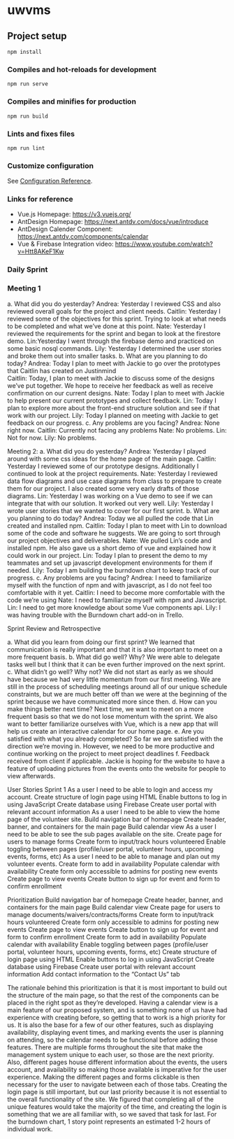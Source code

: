 # uwvms

## Project setup
```
npm install
```

### Compiles and hot-reloads for development
```
npm run serve
```

### Compiles and minifies for production
```
npm run build
```

### Lints and fixes files
```
npm run lint
```

### Customize configuration
See [Configuration Reference](https://cli.vuejs.org/config/).


### Links for reference
- Vue.js Homepage: https://v3.vuejs.org/
- AntDesign Homepage: https://next.antdv.com/docs/vue/introduce
- AntDesign Calender Component: https://next.antdv.com/components/calendar
- Vue & Firebase Integration video: https://www.youtube.com/watch?v=Htt8AKeF1Kw

### Daily Sprint
### Meeting 1
a. What did you do yesterday?
Andrea: Yesterday I reviewed CSS and also reviewed overall goals for the project and client needs.
Caitlin: Yesterday I reviewed some of the objectives for this sprint. Trying to look at what needs to be completed and what we’ve done at this point.
Nate: Yesterday I reviewed the requirements for the sprint and began to look at the firestore demo.
	Lin:Yesterday I went through the firebase demo and practiced on some basic nosql commands.
	Lily: Yesterday I determined the user stories and broke them out into smaller tasks.
b. What are you planning to do today?
Andrea: Today I plan to meet with Jackie to go over the prototypes that Caitlin has created on Justinmind	
Caitlin: Today, I plan to meet with Jackie to discuss some of the designs we’ve put together. We hope to receive her feedback as well as receive confirmation on our current designs.
	Nate: Today I plan to meet with Jackie to help present our current prototypes and collect feedback.
	Lin: Today I plan to explore more about the front-end structure solution and see if that work with our project.
	Lily: Today I planned on meeting with Jackie to get feedback on our progress. 
c. Any problems are you facing?
	Andrea: None right now.
	Caitlin: Currently not facing any problems
	Nate: No problems.
	Lin: Not for now.
	Lily: No problems.

Meeting 2:
a. What did you do yesterday?
Andrea: Yesterday I played around with some css ideas for the home page of the main page.
Caitlin: Yesterday I reviewed some of our prototype designs. Additionally I continued to look at the project requirements.
	Nate: Yesterday I reviewed data flow diagrams and use case diagrams from class to prepare to create them for our project. I also created some very early drafts of those diagrams.
	Lin: Yesterday I was working on a Vue demo to see if we can integrate that with our solution. It worked out very well.
Lily: Yesterday I wrote user stories that we wanted to cover for our first sprint.
b. What are you planning to do today?
	Andrea: Today we all pulled the code that Lin created and installed npm.
Caitlin: Today I plan to meet with Lin to download some of the code and software he suggests. We are going to sort through our project objectives and deliverables. 
Nate: We pulled Lin’s code and installed npm. He also gave us a short demo of vue and explained how it could work in our project.
	Lin: Today I plan to present the demo to my teammates and set up javascript development environments for them if needed.
	Lily: Today I am building the burndown chart to keep track of our progress.
c. Any problems are you facing?
Andrea: I need to familiarize myself with the function of npm and with javascript, as I do not feel too comfortable with it yet.
	Caitlin: I need to become more comfortable with the code we’re using
	Nate: I need to familiarize myself with npm and Javascript.
	Lin: I need to get more knowledge about some Vue components api.
	Lily: I was having trouble with the Burndown chart add-on in Trello.


Sprint Review and Retrospective 

a. What did you learn from doing our first sprint?
We learned that communication is really important and that it is also important to meet on a more frequent basis. 
b. What did go well? Why?
We were able to delegate tasks well but I think that it can be even further improved on the next sprint.
c. What didn’t go well? Why not?
	We did not start as early as we should have because we had very little momentum from our first meeting. We are still in the process of scheduling meetings around all of our unique schedule constraints, but we are much better off than we were at the beginning of the sprint because we have communicated more since then.
d. How can you make things better next time?
	Next time, we want to meet on a more frequent basis so that we do not lose momentum with the sprint. We also want to better familiarize ourselves with Vue, which is a new app that will help us create an interactive calendar for our home page. 
e. Are you satisfied with what you already completed?
	So far we are satisfied with the direction we’re moving in. However, we need to be more productive and continue working on the project to meet project deadlines
f. Feedback received from client if applicable.
Jackie is hoping for the website to have a feature of uploading pictures from the events onto the website for people to view afterwards.


User Stories Sprint 1
As a user I need to be able to login and access my account.
Create structure of login page using HTML
Enable buttons to log in using JavaScript
Create database using Firebase
Create user portal with relevant account information 
As a user I need to be able to view the home page of the volunteer site.
Build navigation bar of homepage
Create header, banner, and containers for the main page
Build calendar view
As a user I need to be able to see the sub pages available on the site.
Create page for users to manage forms
Create form to input/track hours volunteered
Enable toggling between pages (profile/user portal, volunteer hours, upcoming events, forms, etc)
As a user I need to be able to manage and plan out my volunteer events.
Create form to add in availability
Populate calendar with availability
Create form only accessible to admins for posting new events
Create page to view events
Create button to sign up for event and form to confirm enrollment


Prioritization
Build navigation bar of homepage
Create header, banner, and containers for the main page
Build calendar view
Create page for users to manage documents/waivers/contracts/forms
Create form to input/track hours volunteered
Create form only accessible to admins for posting new events
Create page to view events
Create button to sign up for event and form to confirm enrollment
Create form to add in availability
Populate calendar with availability
Enable toggling between pages (profile/user portal, volunteer hours, upcoming events, forms, etc)
Create structure of login page using HTML
Enable buttons to log in using JavaScript
Create database using Firebase
Create user portal with relevant account information 
Add contact information to the “Contact Us” tab


The rationale behind this prioritization is that it is most important to build out the structure of the main page, so that the rest of the components can be placed in the right spot as they’re developed. Having a calendar view is a main feature of our proposed system, and is something none of us have had experience with creating before, so getting that to work is a high priority for us. It is also the base for a few of our other features, such as displaying availability, displaying event times, and marking events the user is planning on attending, so the calendar needs to be functional before adding those features. There are multiple forms throughout the site that make the management system unique to each user, so those are the next priority. Also, different pages house different information about the events, the users account, and availability so making those available is imperative for the user experience. Making the different pages and forms clickable is then necessary for the user to navigate between each of those tabs. Creating the login page is still important, but our last priority because it is not essential to the overall functionality of the site. We figured that completing all of the unique features would take the majority of the time, and creating the login is something that we are all familiar with, so we saved that task for last. For the burndown chart, 1 story point represents an estimated 1-2 hours of individual work.

